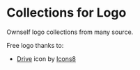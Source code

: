 # Collections for Logo

Ownself logo collections from many source.

Free logo thanks to:
- <a target="_blank" href="https://icons8.com/icon/DJykKhXjdRWB/drive">Drive</a> icon by <a target="_blank" href="https://icons8.com">Icons8</a>
